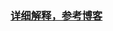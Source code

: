 ### [详细解释，参考博客](https://www.muffinyu.com/#/archive/%E7%AE%97%E6%B3%95%E5%9F%BA%E7%A1%80%EF%BC%881%EF%BC%89%E2%80%94%E2%80%94%E7%BA%A2%E9%BB%91%E6%A0%91)